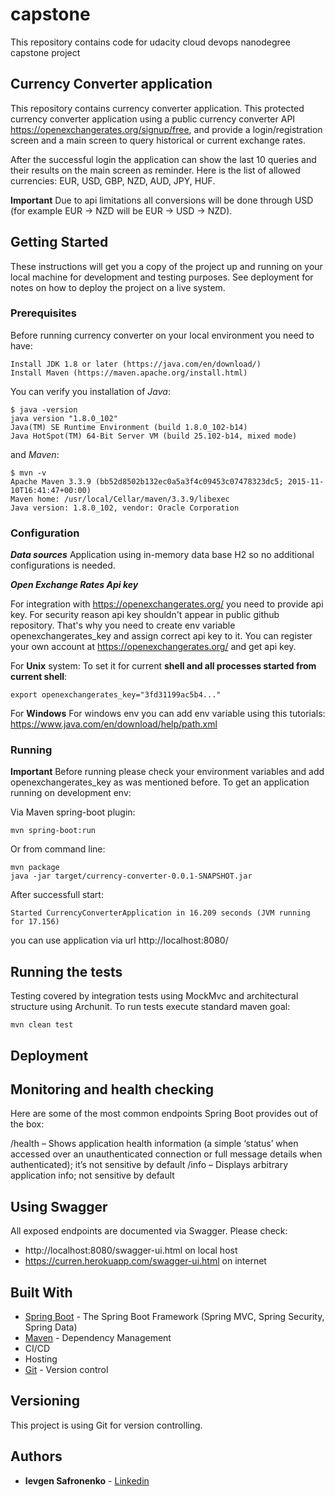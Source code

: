 # capstone
This repository contains code for udacity cloud devops nanodegree capstone project

## Currency Converter application
This repository contains currency converter application.
This protected currency converter application using a public currency converter API https://openexchangerates.org/signup/free,
 and provide a login/registration screen and a main screen to query historical or current exchange rates.

After the successful login the application can show the last 10 queries and their results on the main screen as reminder.
Here is the list of allowed currencies: EUR, USD, GBP, NZD, AUD, JPY, HUF.

**Important**
Due to api limitations all conversions will be done through USD (for example EUR -> NZD will be EUR -> USD -> NZD).

## Getting Started

These instructions will get you a copy of the project up and running on your local machine for development and testing purposes. 
See deployment for notes on how to deploy the project on a live system.

### Prerequisites

Before running currency converter on your local environment you need to have:

```
Install JDK 1.8 or later (https://java.com/en/download/)
Install Maven (https://maven.apache.org/install.html)
```

You can verify you installation of *Java*:

```
$ java -version
java version "1.8.0_102"
Java(TM) SE Runtime Environment (build 1.8.0_102-b14)
Java HotSpot(TM) 64-Bit Server VM (build 25.102-b14, mixed mode)
```
and *Maven*:

```
$ mvn -v
Apache Maven 3.3.9 (bb52d8502b132ec0a5a3f4c09453c07478323dc5; 2015-11-10T16:41:47+00:00)
Maven home: /usr/local/Cellar/maven/3.3.9/libexec
Java version: 1.8.0_102, vendor: Oracle Corporation
```
### Configuration
***Data sources***
Application using in-memory data base H2 so no additional configurations is needed.

***Open Exchange Rates Api key***

For integration with https://openexchangerates.org/ you need to provide api key.
For security reason api key shouldn't appear in public github repository.
That's why you need to create env variable openexchangerates_key and assign correct api key to it.
You can register your own account at https://openexchangerates.org/ and get api key.

For **Unix** system:
To set it for current **shell and all processes started from current shell**:

```
export openexchangerates_key="3fd31199ac5b4..."
```

For **Windows**
For windows env you can add env variable using this tutorials: https://www.java.com/en/download/help/path.xml

### Running

**Important** Before running please check your environment variables and add openexchangerates_key as was mentioned before.
To get an application running on development env:

Via Maven spring-boot plugin:

```
mvn spring-boot:run
```

Or from command line:

```
mvn package
java -jar target/currency-converter-0.0.1-SNAPSHOT.jar
```

After successfull start:
```
Started CurrencyConverterApplication in 16.209 seconds (JVM running for 17.156)
```
you can use application via url http://localhost:8080/ 

## Running the tests

Testing covered by integration tests using MockMvc and architectural structure using Archunit.
To run tests execute standard maven goal:
```
mvn clean test
```
## Deployment

## Monitoring and health checking
Here are some of the most common endpoints Spring Boot provides out of the box:

/health – Shows application health information (a simple ‘status’ when accessed over an unauthenticated connection or full message details when authenticated); it’s not sensitive by default
/info – Displays arbitrary application info; not sensitive by default

## Using Swagger

All exposed endpoints are documented via Swagger.
Please check: 
* http://localhost:8080/swagger-ui.html on local host
* https://curren.herokuapp.com/swagger-ui.html on internet

## Built With

* [Spring Boot](http://start.spring.io/) - The Spring Boot Framework (Spring MVC, Spring Security, Spring Data)
* [Maven](https://maven.apache.org/) - Dependency Management
* CI/CD
* Hosting
* [Git](https://git-scm.com/downloads) - Version control

## Versioning

This project is using Git for version controlling.

## Authors

* **Ievgen Safronenko** - [Linkedin](https://www.linkedin.com/in/ievgen-safronenko-0ba21144/)
